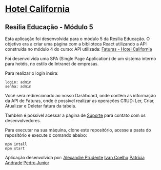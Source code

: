 # [Hotel California](https://ivancda.github.io/resilia_projeto_mod5/) 
## Resilia Educação - Módulo 5

Esta aplicação foi desenvolvida para o módulo 5 da Resilia Educação. 
O objetivo era a criar uma página com a biblioteca React utilizando a API construída no módulo 4 do curso:
API utilizada: [Faturas - Hotel California](https://faturas-hotel-api.herokuapp.com/faturas)

Foi desenvolvida uma SPA (Single Page Application) de um sistema interno para hotéis, no estilo de Intranet de empresas. 

Para realizar o login insira:

    login: admin
    senha: admin

Você será redirecionado ao nosso Dashboard, onde contém as informação da API de Faturas, onde é possível realizar as operações CRUD: 
Ler, Criar, Atualizar e Deletar fatura da tabela. 

Também é possível acessar a página de [Suporte](https://ivancda.github.io/resilia_projeto_mod5/suporte) para contato com os desenvolvedores. 

Para executar na sua máquina, clone este repositório, acesse a pasta do repositório e execute o comando abaixo:

    npm intall
    npm start
 
 
 Aplicação desenvolvida por: 
 [Alexandre Prudente](https://github.com/AlexPNO)
 [Ivan Coelho](https://github.com/ivancda)
 [Patrícia Andrade](https://github.com/patandrade09)
 [Pedro Junior](https://github.com/Pedro-jds)
